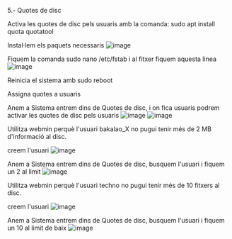 5.- Quotes de disc

Activa les quotes de disc pels usuaris amb la comanda:
sudo apt install quota quotatool

Instal·lem els paquets necessaris
 ![image](https://github.com/user-attachments/assets/83242e20-691e-43c4-acf1-bec700523f48)

Fiquem la comanda sudo nano /etc/fstab i al fitxer fiquem aquesta linea 
![image](https://github.com/user-attachments/assets/b1740cd9-5ad2-4e44-b87d-7069b72b636c)

Reinicia el sistema amb sudo reboot


Assigna quotes a usuaris

Anem a Sistema entrem dins de Quotes de disc, i on fica usuaris podrem activar les quotes de disc pels usuaris 
![image](https://github.com/user-attachments/assets/f1facac1-5a7f-4202-9dee-55eff18165cc)
![image](https://github.com/user-attachments/assets/08c24316-1ff6-416d-917b-ddd099f45a3d)


Utilitza webmin perquè l'usuari bakalao_X no pugui tenir més de 2 MB d'informació al disc.

creem l'usuari 
![image](https://github.com/user-attachments/assets/f3d14332-9672-47b3-abb1-2d5af0c69c71)

Anem a Sistema entrem dins de Quotes de disc, busquem l'usuari i fiquem un 2 al limit
![image](https://github.com/user-attachments/assets/71a3ea0f-4a7b-48bf-9ffe-fb52ba53d814)



Utilitza webmin perquè l'usuari techno no pugui tenir més de 10 fitxers al disc.

creem l'usuari
![image](https://github.com/user-attachments/assets/f90233d1-46c5-45f1-a8ee-ec29615c76d5)


Anem a Sistema entrem dins de Quotes de disc, busquem l'usuari i fiquem un 10 al limit de baix
![image](https://github.com/user-attachments/assets/9a2fdb3f-52d8-44b5-8125-271ec3fd9617)

